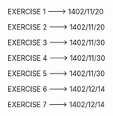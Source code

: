 EXERCISE 1 ---> 1402/11/20

EXERCISE 2 ---> 1402/11/20

EXERCISE 3 ---> 1402/11/30

EXERCISE 4 ---> 1402/11/30

EXERCISE 5 ---> 1402/11/30

EXERCISE 6 ---> 1402/12/14

EXERCISE 7 ---> 1402/12/14
